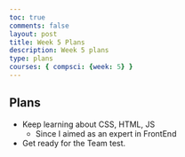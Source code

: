 ```yaml
---
toc: true
comments: false
layout: post
title: Week 5 Plans
description: Week 5 plans
type: plans
courses: { compsci: {week: 5} }
---
```


## Plans
- Keep learning about CSS, HTML, JS
    - Since I aimed as an expert in FrontEnd
- Get ready for the Team test.
